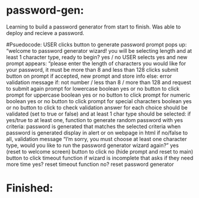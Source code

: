 # password-gen:
Learning to build a password generator from start to finish. Was able to deploy and recieve a password.  

#Psuedocode:
USER clicks button to generate password
prompt pops up:
 “welcome to password generator wizard! you will be selecting length and at least 1 character type, ready to begin? yes / no 
USER selects yes and new prompt appears:
“please enter the length of characters you would like for your password, it must be more than 8 and less than 128
clicks submit button on prompt
if accepted, new prompt and store info
else: error validation message if: not number / less than 8 / more than 128 and request to submit again
prompt for lowercase boolean yes or no button to click
prompt for uppercase boolean yes or no button to click
prompt for numeric boolean yes or no button to click
prompt for special characters boolean yes or no button to click to check validation answer for each choice should be validated (set to true or false) and at least 1 char type should be selected:
if yes/true to at least one, function to generate random password with yes criteria:
password is generated that matches the selected criteria
when password is generated display in alert or on webpage in html
if no/false to all, validation message “I’m sorry, you must choose at least one character type, would you like to run the password generator wizard again?”
yes (reset to welcome screen) button to click
no (hide prompt and reset to main) button to click
timeout function if wizard is incomplete that asks if they need more time
yes? reset timeout function
no? reset password generator
# Finished:




